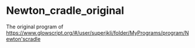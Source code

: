 # Newton_cradle_original

The original program of https://www.glowscript.org/#/user/superjkli/folder/MyPrograms/program/Newton'scradle

